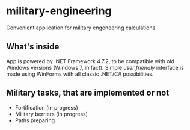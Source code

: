 # military-engineering
Convenient application for military engeneering calculations. 
## What's inside
App is powered by .NET Framework 4.7.2, to be compatible with old Windows versions (Windows 7, in fact). Simple *user friendly* interface is made using WinForms with all classic .NET/C# possibilities.
## Military tasks, that are implemented or not
- Fortification (in progress)
- Military berriers (in progress)
- Paths preparing
